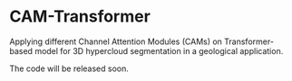 # CAM-Transformer
Applying different Channel Attention Modules (CAMs) on Transformer-based model for 3D hypercloud segmentation in a geological application.

The code will be released soon.
